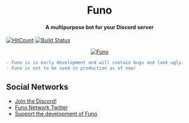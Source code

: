 <h1 align="center">Funo</h1>


<h4 align="center">A multipurpose bot for your Discord server</h4>

[![HitCount](http://hits.dwyl.io/funo-bot/Funo.svg)](http://hits.dwyl.io/funo-bot/Funo)
[![Build Status](https://ci-github.funo.network/api/badges/funo-bot/Funo/status.svg)](https://ci-github.funo.io/funo-bot/Funo)

<p align="center">
  <a href="https://discordbots.org/bot/332971222897786892" >
    <img src="https://discordbots.org/api/widget/332971222897786892.svg" alt="Funo"/>
  </a>
</p>

```diff
- Funo is in early development and will contain bugs and look ugly. 
- Funo is not to be used in production as of now!
```

## Social Networks
- [Join the Discord!](https://discord.gg/UwszqWM)
- [Funo Network Twitter](https://twitter.com/FunoNetwork)
- [Support the development of Funo](https://www.patreon.com/user?u=7399474)
